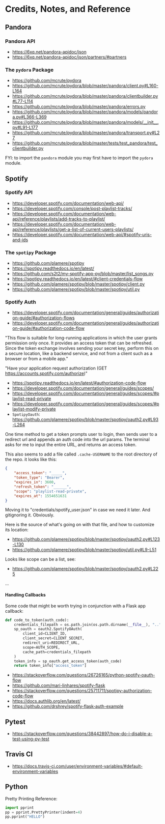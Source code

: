 # Credits, Notes, and Reference

## Pandora

### Pandora API

  + https://6xq.net/pandora-apidoc/json
  + https://6xq.net/pandora-apidoc/json/partners/#partners

### The `pydora` Package

  + https://github.com/mcrute/pydora
  + https://github.com/mcrute/pydora/blob/master/pandora/client.py#L160-L164
  + https://github.com/mcrute/pydora/blob/master/pandora/clientbuilder.py#L77-L114
  + https://github.com/mcrute/pydora/blob/master/pandora/errors.py
  + https://github.com/mcrute/pydora/blob/master/pandora/models/pandora.py#L366-L369
  + https://github.com/mcrute/pydora/blob/master/pandora/models/__init__.py#L91-L177
  + https://github.com/mcrute/pydora/blob/master/pandora/transport.py#L27
  + https://github.com/mcrute/pydora/blob/master/tests/test_pandora/test_clientbuilder.py

FYI: to import the `pandora` module you may first have to import the `pydora` module.

## Spotify

### Spotify API

  + https://developer.spotify.com/documentation/web-api/
  + https://developer.spotify.com/console/post-playlist-tracks/
  + https://developer.spotify.com/documentation/web-api/reference/playlists/add-tracks-to-playlist/
  + https://developer.spotify.com/documentation/web-api/reference/playlists/get-a-list-of-current-users-playlists/
  + https://developer.spotify.com/documentation/web-api/#spotify-uris-and-ids

### The `spotipy` Package

  + https://github.com/plamere/spotipy
  + https://spotipy.readthedocs.io/en/latest/
  + https://github.com/s2t2/my-spotify-app-py/blob/master/list_songs.py
  + https://spotipy.readthedocs.io/en/latest/#client-credentials-flow
  + https://github.com/plamere/spotipy/blob/master/spotipy/client.py
  + https://github.com/plamere/spotipy/blob/master/spotipy/util.py

### Spotify Auth

  + https://developer.spotify.com/documentation/general/guides/authorization-guide/#authorization-flows
  + https://developer.spotify.com/documentation/general/guides/authorization-guide/#authorization-code-flow

"This flow is suitable for long-running applications in which the user grants permission only once. It provides an access token that can be refreshed. Since the token exchange involves sending your secret key, perform this on a secure location, like a backend service, and not from a client such as a browser or from a mobile app."

"Have your application request authorization (GET https://accounts.spotify.com/authorize)"

  + https://spotipy.readthedocs.io/en/latest/#authorization-code-flow
  + https://developer.spotify.com/documentation/general/guides/scopes/
  + https://developer.spotify.com/documentation/general/guides/scopes/#playlist-read-private
  + https://developer.spotify.com/documentation/general/guides/scopes/#playlist-modify-private
  + `SpotipyOauth`: https://github.com/plamere/spotipy/blob/master/spotipy/oauth2.py#L93-L264


One time method to get a token prompts user to login, then sends user to a redirect url and appends an auth code into the url params. The terminal asks for me to input the entire URL, and returns an access token.

This also seems to add a file called `.cache-USERNAME` to the root directory of the repo. it looks like this:

```json
{
    "access_token": "_____",
    "token_type": "Bearer",
    "expires_in": 3600,
    "refresh_token": "______",
    "scope": "playlist-read-private",
    "expires_at": 1554651631
}
```

Moving it to "credentials/spotify_user.json" in case we need it later. And gitignoring it. Obviously.

Here is the source of what's going on with that file, and how to customize its location:

  + https://github.com/plamere/spotipy/blob/master/spotipy/oauth2.py#L123-L130
  + https://github.com/plamere/spotipy/blob/master/spotipy/util.py#L9-L51

Looks like scope can be a list, see:

  + https://github.com/plamere/spotipy/blob/master/spotipy/oauth2.py#L225

...

#### Handling Callbacks

Some code that might be worth trying in conjunction with a Flask app callback:

```py
def code_to_token(auth_code):
    credentials_filepath = os.path.join(os.path.dirname(__file__), "..", "credentials", "spotify_user.json")
    sp_oauth = oauth2.SpotifyOAuth(
        client_id=CLIENT_ID,
        client_secret=CLIENT_SECRET,
        redirect_uri=REDIRECT_URL,
        scope=AUTH_SCOPE,
        cache_path=credentials_filepath
    )
    token_info = sp_oauth.get_access_token(auth_code)
    return token_info["access_token"]
```


  + https://stackoverflow.com/questions/26726165/python-spotify-oauth-flow
  + https://github.com/mari-linhares/spotify-flask
  + https://stackoverflow.com/questions/25711711/spotipy-authorization-code-flow
  + https://docs.authlib.org/en/latest/
  + https://github.com/drshrey/spotify-flask-auth-example






















## Pytest

  + https://stackoverflow.com/questions/38442897/how-do-i-disable-a-test-using-py-test

## Travis CI

  + https://docs.travis-ci.com/user/environment-variables/#default-environment-variables

## Python

Pretty Printing Reference:

```py
import pprint
pp = pprint.PrettyPrinter(indent=4)
pp.pprint("HELLO")
```
